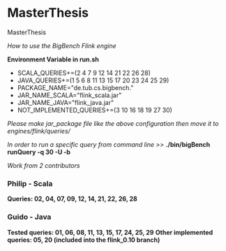 # MasterThesis
MasterThesis

*How to use the BigBench Flink engine*

**Environment Variable in run.sh**
- SCALA_QUERIES+=(2 4 7 9 12 14 21 22 26 28)
- JAVA_QUERIES+=(1 5 6 8 11 13 15 17 20 23 24 25 29)
- PACKAGE_NAME="de.tub.cs.bigbench."
- JAR_NAME_SCALA="flink_scala.jar"
- JAR_NAME_JAVA="flink_java.jar"
- NOT_IMPLEMENTED_QUERIES+=(3 10 16 18 19 27 30)

*Please make jar_package file like the above configuration then move it to engines/flink/queries/*

*In order to run a specific query from command line >>* **./bin/bigBench runQuery -q 30 -U -b**

*Work from 2 contributors*

### Philip - Scala
**Queries: 02, 04, 07, 09, 12, 14, 21, 22, 26, 28**

### Guido - Java
**Tested queries: 01, 06, 08, 11, 13, 15, 17, 24, 25, 29**
**Other implemented queries: 05, 20 (included into the flink_0.10 branch)**
